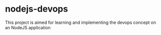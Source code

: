 # nodejs-devops
This project is aimed for learning and implementing the devops concept on an NodeJS application 
